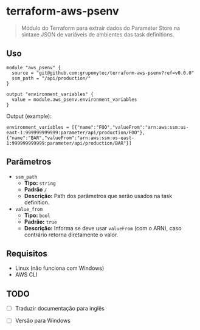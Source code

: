 # terraform-aws-psenv

> Módulo do Terraform para extrair dados do Parameter Store na sintaxe JSON de variáveis de ambientes das task definitions.

## Uso

```hcl
module "aws_psenv" {
  source = "git@github.com:grupomytec/terraform-aws-psenv?ref=v0.0.0"
  ssm_path = "/api/production/"
}

output "environment_variables" {
  value = module.aws_psenv.environment_variables
}
```

Output (example):

```
environment_variables = [{"name":"FOO","valueFrom":"arn:aws:ssm:us-east-1:999999999999:parameter/api/production/FOO"},{"name":"BAR","valueFrom":"arn:aws:ssm:us-east-1:999999999999:parameter/api/production/BAR"}]
```

## Parâmetros

- `ssm_path`
  - **Tipo:** `string`
  - **Padrão** `/`
  - **Descrição:** Path dos parâmetros que serão usados na task definition.
- `value_from`
  - **Tipo:** `bool`
  - **Padrão:** `true`
  - **Descrição:** Informa se deve usar `valueFrom` (com o ARN), caso contrário retorna diretamente o valor.

## Requisitos

- Linux (não funciona com Windows)
- AWS CLI

## TODO

- [ ] Traduzir documentação para inglês
- [ ] Versão para Windows
 

